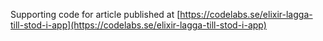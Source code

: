 Supporting code for article published at [https://codelabs.se/elixir-lagga-till-stod-i-app](https://codelabs.se/elixir-lagga-till-stod-i-app)
